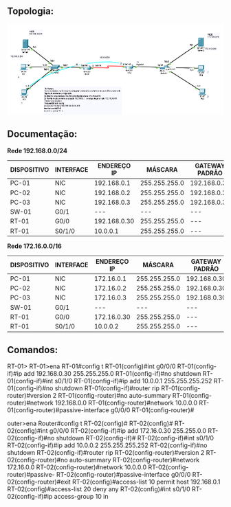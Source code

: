 ## Topologia:

![](https://github.com/redeslinuxcode/atividades_cisco_redes_/blob/main/cisco/topologia%2013.PNG)

## Documentação:

**Rede 192.168.0.0/24**

| DISPOSITIVO | INTERFACE | ENDEREÇO IP             | MÁSCARA         | GATEWAY PADRÃO          |
|-------------|-----------|-------------------------|-----------------|-------------------------|
| PC-01       | NIC       | 192.168.0.1             | 255.255.255.0   | 192.168.0.30            |
| PC-02       | NIC       | 192.168.0.2             | 255.255.255.0   | 192.168.0.30            |
| PC-03       | NIC       | 192.168.0.3             | 255.255.255.0   | 192.168.0.30            |
| SW-01       | G0/1      | ---                     | ---             | ---                     |
| RT-01       | G0/0      | 192.168.0.30            | 255.255.255.0   | ---                     |
| RT-01       | S0/1/0    | 10.0.0.1                | 255.255.255.0   | ---                     |

**Rede 172.16.0.0/16**

| DISPOSITIVO | INTERFACE | ENDEREÇO IP             | MÁSCARA         | GATEWAY PADRÃO          |
|-------------|-----------|-------------------------|-----------------|-------------------------|
| PC-01       | NIC       | 172.16.0.1              | 255.255.255.0   | 192.168.0.30            |
| PC-02       | NIC       | 172.16.0.2              | 255.255.255.0   | 192.168.0.30            |
| PC-03       | NIC       | 172.16.0.3              | 255.255.255.0   | 192.168.0.30            |
| SW-01       | G0/1      | ---                     | ---             | ---                     |
| RT-01       | G0/0      | 172.16.0.30             | 255.255.255.0   | ---                     |
| RT-01       | S0/1/0    | 10.0.0.2                | 255.255.255.0   | ---                     |

## Comandos:

RT-01>
RT-01>ena
RT-01#config t
RT-01(config)#int g0/0/0
RT-01(config-if)#ip add 192.168.0.30 255.255.255.0
RT-01(config-if)#no shutdown
RT-01(config-if)#int s0/1/0
RT-01(config-if)#ip add 10.0.0.1 255.255.255.252
RT-01(config-if)#no shutdown
RT-01(config-if)#router rip
RT-01(config-router)#version 2
RT-01(config-router)#no auto-summary 
RT-01(config-router)#network 192.168.0.0
RT-01(config-router)#network 10.0.0.0
RT-01(config-router)#passive-interface g0/0/0
RT-01(config-router)#

outer>ena
Router#config t
RT-02(config)#
RT-02(config)#
RT-02(config)#int g0/0/0
RT-02(config-if)#ip add 172.16.0.30 255.255.0.0
RT-02(config-if)#no shutdown
RT-02(config-if)#
RT-02(config-if)#int s0/1/0
RT-02(config-if)#ip add 10.0.0.2 255.255.255.252
RT-02(config-if)#no shutdown
RT-02(config-if)#router rip
RT-02(config-router)#version 2
RT-02(config-router)#no auto-summary
RT-02(config-router)#network 172.16.0.0
RT-02(config-router)#network 10.0.0.0
RT-02(config-router)#passive-
RT-02(config-router)#passive-interface g0/0/0
RT-02(config-router)#exit
RT-02(config)#access-list 10 permit host 192.168.0.1
RT-02(config)#access-list 20 deny any 
RT-02(config)#int s0/1/0
RT-02(config-if)#ip access-group 10 in



